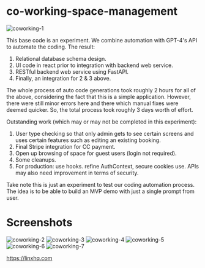 # co-working-space-management

![coworking-1](https://github.com/LinxHQ/co-working-space-management/assets/12858588/0dbe2493-1349-45a6-a54c-03532abeb217)

This base code is an experiment. We combine automation with GPT-4's API to automate the coding. The result:

1. Relational database schema design.
2. UI code in react prior to integration with backend web service.
3. RESTful backend web service using FastAPI.
4. Finally, an integration for 2 & 3 above.

The whole process of auto code generations took roughly 2 hours for all of the above, considering the fact that this is a simple application. However, there were still minor errors here and there which manual fixes were deemed quicker. So, the total process took roughly 3 days worth of effort.

Outstanding work (which may or may not be completed in this experiment):

1. User type checking so that only admin gets to see certain screens and uses certain features such as editing an existing booking.
2. Final Stripe integration for CC payment.
3. Open up browsing of space for guest users (login not required).
4. Some cleanups.
5. For production: use hooks. refine AuthContext, secure cookies use. APIs may also need improvement in terms of security.

Take note this is just an experiment to test our coding automation process. The idea is to be able to build an MVP demo with just a single prompt from user.

# Screenshots

![coworking-2](https://github.com/LinxHQ/co-working-space-management/assets/12858588/9a1eadfc-df47-4926-9a5f-6a4c0111e6e0)
![coworking-3](https://github.com/LinxHQ/co-working-space-management/assets/12858588/bd52bdfa-271e-4a6c-a484-2b2c8489d62b)
![coworking-4](https://github.com/LinxHQ/co-working-space-management/assets/12858588/72888c24-b6bf-47a4-b196-e9782ca8f256)
![coworking-5](https://github.com/LinxHQ/co-working-space-management/assets/12858588/6a8db51b-5780-4f30-836b-8d8c98d66869)
![coworking-6](https://github.com/LinxHQ/co-working-space-management/assets/12858588/af5c79d6-06aa-46f6-bfe8-1dcdf3eab82d)
![coworking-7](https://github.com/LinxHQ/co-working-space-management/assets/12858588/4ac53730-c090-4040-902e-050305f95c3e)

https://linxhq.com
